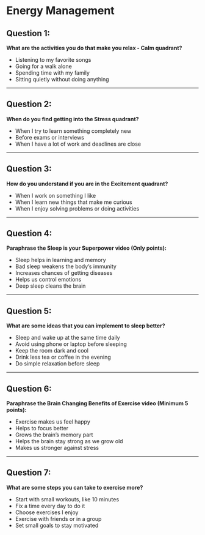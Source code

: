 # Energy Management

## Question 1:
**What are the activities you do that make you relax - Calm quadrant?**

- Listening to my favorite songs  
- Going for a walk alone  
- Spending time with my family  
- Sitting quietly without doing anything

---

## Question 2:
**When do you find getting into the Stress quadrant?**

- When I try to learn something completely new  
- Before exams or interviews  
- When I have a lot of work and deadlines are close

---

## Question 3:
**How do you understand if you are in the Excitement quadrant?**

- When I work on something I like  
- When I learn new things that make me curious  
- When I enjoy solving problems or doing activities

---

## Question 4:
**Paraphrase the Sleep is your Superpower video (Only points):**

- Sleep helps in learning and memory  
- Bad sleep weakens the body’s immunity  
- Increases chances of getting diseases  
- Helps us control emotions  
- Deep sleep cleans the brain

---

## Question 5:
**What are some ideas that you can implement to sleep better?**

- Sleep and wake up at the same time daily  
- Avoid using phone or laptop before sleeping  
- Keep the room dark and cool  
- Drink less tea or coffee in the evening  
- Do simple relaxation before sleep

---

## Question 6:
**Paraphrase the Brain Changing Benefits of Exercise video (Minimum 5 points):**

- Exercise makes us feel happy  
- Helps to focus better  
- Grows the brain’s memory part  
- Helps the brain stay strong as we grow old  
- Makes us stronger against stress

---

## Question 7:
**What are some steps you can take to exercise more?**

- Start with small workouts, like 10 minutes  
- Fix a time every day to do it  
- Choose exercises I enjoy  
- Exercise with friends or in a group  
- Set small goals to stay motivated
